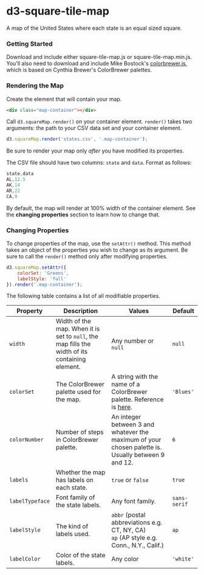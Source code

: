 # d3-square-tile-map
A map of the United States where each state is an equal sized square.

### Getting Started
Download and include either square-tile-map.js or square-tile-map.min.js. You'll also need to download and include Mike Bostock's [colorbrewer.js](https://github.com/mbostock/d3/tree/master/lib/colorbrewer), which is based on Cynthia Brewer's ColorBrewer palettes.

### Rendering the Map
Create the element that will contain your map.
```html
<div class="map-container"></div>
```
Call `d3.squareMap.render()` on your container element. `render()` takes two arguments: the path to your CSV data set and your container element.
```javascript
d3.squareMap.render('states.csv', '.map-container');
```
Be sure to render your map only *after* you have modified its properties.

The CSV file should have two columns: `state` and `data`. Format as follows:

```javascript
state,data
AL,12.5
AK,14
AR,22
CA,9
```

By default, the map will render at 100% width of the container element. See the **changing properties** section to learn how to change that.

### Changing Properties
To change properties of the map, use the `setAttr()` method. This method takes an object of the properties you wish to change as its argument. Be sure to call the `render()` method only after modifying properties.
```javascript
d3.squareMap.setAttr({
    colorSet: 'Greens',
    labelStyle: 'full'
}).render('.map-container');
```
The following table contains a list of all modifiable properties.

|Property     |Description       |Values       |Default        |
|-------------|------------------|-------------|---------------|
|`width`      |Width of the map. When it is set to `null`, the map fills the width of its containing element.|Any number or `null`|`null`|
|`colorSet`   |The ColorBrewer palette used for the map. |A string with the name of a ColorBrewer palette. Reference is [here](https://bl.ocks.org/mbostock/5577023).|`'Blues'`|
|`colorNumber`|Number of steps in ColorBrewer palette. |An integer between 3 and whatever the maximum of your chosen palette is. Usually between 9 and 12.|`6`|
|`labels`     |Whether the map has labels on each state.|`true` or `false`|`true`|
|`labelTypeface`|Font family of the state labels.|Any font family.|`sans-serif`|
|`labelStyle`|The kind of labels used.|`abbr` (postal abbreviations e.g. CT, NY, CA)<br>`ap` (AP style e.g. Conn., N.Y., Calif.)|`ap`|
|`labelColor`|Color of the state labels.|Any color|`'white'`|
